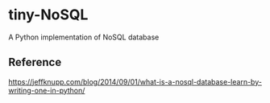 # tiny-NoSQL
A Python implementation of NoSQL database





## Reference

https://jeffknupp.com/blog/2014/09/01/what-is-a-nosql-database-learn-by-writing-one-in-python/